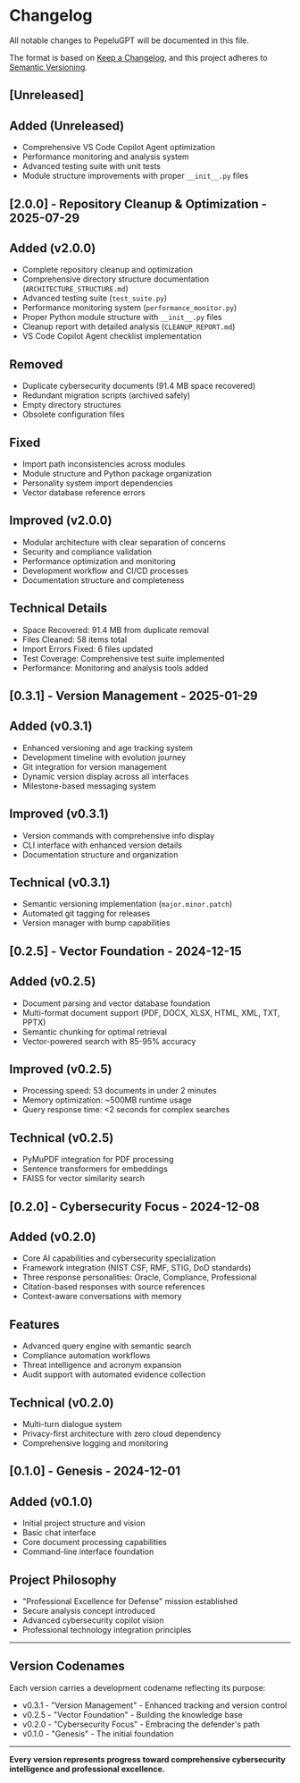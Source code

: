 # Changelog

All notable changes to PepeluGPT will be documented in this file.

The format is based on [Keep a Changelog](https://keepachangelog.com/en/1.0.0/),
and this project adheres to [Semantic Versioning](https://semver.org/spec/v2.0.0.html).

## [Unreleased]

## Added (Unreleased)

- Comprehensive VS Code Copilot Agent optimization
- Performance monitoring and analysis system
- Advanced testing suite with unit tests
- Module structure improvements with proper `__init__.py` files

## [2.0.0] - Repository Cleanup & Optimization - 2025-07-29

## Added (v2.0.0)

- Complete repository cleanup and optimization
- Comprehensive directory structure documentation (`ARCHITECTURE_STRUCTURE.md`)
- Advanced testing suite (`test_suite.py`)
- Performance monitoring system (`performance_monitor.py`)
- Proper Python module structure with `__init__.py` files
- Cleanup report with detailed analysis (`CLEANUP_REPORT.md`)
- VS Code Copilot Agent checklist implementation

## Removed

- Duplicate cybersecurity documents (91.4 MB space recovered)
- Redundant migration scripts (archived safely)
- Empty directory structures
- Obsolete configuration files

## Fixed

- Import path inconsistencies across modules
- Module structure and Python package organization
- Personality system import dependencies
- Vector database reference errors

## Improved (v2.0.0)

- Modular architecture with clear separation of concerns
- Security and compliance validation
- Performance optimization and monitoring
- Development workflow and CI/CD processes
- Documentation structure and completeness

## Technical Details

- Space Recovered: 91.4 MB from duplicate removal
- Files Cleaned: 58 items total
- Import Errors Fixed: 6 files updated
- Test Coverage: Comprehensive test suite implemented
- Performance: Monitoring and analysis tools added

## [0.3.1] - Version Management - 2025-01-29

## Added (v0.3.1)

- Enhanced versioning and age tracking system
- Development timeline with evolution journey
- Git integration for version management
- Dynamic version display across all interfaces
- Milestone-based messaging system

## Improved (v0.3.1)

- Version commands with comprehensive info display
- CLI interface with enhanced version details
- Documentation structure and organization

## Technical (v0.3.1)

- Semantic versioning implementation (`major.minor.patch`)
- Automated git tagging for releases
- Version manager with bump capabilities

## [0.2.5] - Vector Foundation - 2024-12-15

## Added (v0.2.5)

- Document parsing and vector database foundation
- Multi-format document support (PDF, DOCX, XLSX, HTML, XML, TXT, PPTX)
- Semantic chunking for optimal retrieval
- Vector-powered search with 85-95% accuracy

## Improved (v0.2.5)

- Processing speed: 53 documents in under 2 minutes
- Memory optimization: ~500MB runtime usage
- Query response time: <2 seconds for complex searches

## Technical (v0.2.5)

- PyMuPDF integration for PDF processing
- Sentence transformers for embeddings
- FAISS for vector similarity search

## [0.2.0] - Cybersecurity Focus - 2024-12-08

## Added (v0.2.0)

- Core AI capabilities and cybersecurity specialization
- Framework integration (NIST CSF, RMF, STIG, DoD standards)
- Three response personalities: Oracle, Compliance, Professional
- Citation-based responses with source references
- Context-aware conversations with memory

## Features

- Advanced query engine with semantic search
- Compliance automation workflows
- Threat intelligence and acronym expansion
- Audit support with automated evidence collection

## Technical (v0.2.0)

- Multi-turn dialogue system
- Privacy-first architecture with zero cloud dependency
- Comprehensive logging and monitoring

## [0.1.0] - Genesis - 2024-12-01

## Added (v0.1.0)

- Initial project structure and vision
- Basic chat interface
- Core document processing capabilities
- Command-line interface foundation

## Project Philosophy

- "Professional Excellence for Defense" mission established
- Secure analysis concept introduced
- Advanced cybersecurity copilot vision
- Professional technology integration principles

---

## Version Codenames

Each version carries a development codename reflecting its purpose:

- v0.3.1 - "Version Management" - Enhanced tracking and version control
- v0.2.5 - "Vector Foundation" - Building the knowledge base
- v0.2.0 - "Cybersecurity Focus" - Embracing the defender's path
- v0.1.0 - "Genesis" - The initial foundation

---

**Every version represents progress toward comprehensive cybersecurity intelligence and professional excellence.**
